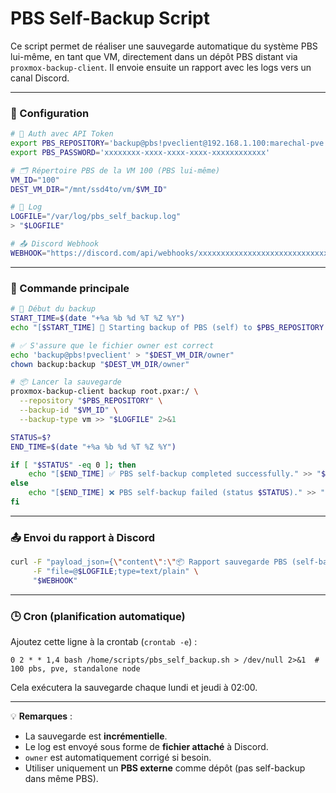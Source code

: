 # PBS Self-Backup Script

Ce script permet de réaliser une sauvegarde automatique du système PBS lui-même, en tant que VM, directement dans un dépôt PBS distant via `proxmox-backup-client`. Il envoie ensuite un rapport avec les logs vers un canal Discord.

---

### 🔧 Configuration

```bash
# 🔐 Auth avec API Token
export PBS_REPOSITORY='backup@pbs!pveclient@192.168.1.100:marechal-pve'
export PBS_PASSWORD='xxxxxxxx-xxxx-xxxx-xxxx-xxxxxxxxxxxx'

# 🗂️ Répertoire PBS de la VM 100 (PBS lui-même)
VM_ID="100"
DEST_VM_DIR="/mnt/ssd4to/vm/$VM_ID"

# 📄 Log
LOGFILE="/var/log/pbs_self_backup.log"
> "$LOGFILE"

# 📤 Discord Webhook
WEBHOOK="https://discord.com/api/webhooks/xxxxxxxxxxxxxxxxxxxxxxxxxxxxxxxxxxxxxxxxxxxxxxxxxxxxxxxx"
```

---

### 🚀 Commande principale

```bash
# 🧾 Début du backup
START_TIME=$(date "+%a %b %d %T %Z %Y")
echo "[$START_TIME] 🔄 Starting backup of PBS (self) to $PBS_REPOSITORY (vm/$VM_ID)" >> "$LOGFILE"

# ✅ S'assure que le fichier owner est correct
echo 'backup@pbs!pveclient' > "$DEST_VM_DIR/owner"
chown backup:backup "$DEST_VM_DIR/owner"

# 📦 Lancer la sauvegarde
proxmox-backup-client backup root.pxar:/ \
  --repository "$PBS_REPOSITORY" \
  --backup-id "$VM_ID" \
  --backup-type vm >> "$LOGFILE" 2>&1

STATUS=$?
END_TIME=$(date "+%a %b %d %T %Z %Y")

if [ "$STATUS" -eq 0 ]; then
    echo "[$END_TIME] ✅ PBS self-backup completed successfully." >> "$LOGFILE"
else
    echo "[$END_TIME] ❌ PBS self-backup failed (status $STATUS)." >> "$LOGFILE"
fi
```

---

### 📤 Envoi du rapport à Discord

```bash
curl -F "payload_json={\"content\":\"📦 Rapport sauvegarde PBS (self-backup vm/$VM_ID)\"}" \
     -F "file=@$LOGFILE;type=text/plain" \
     "$WEBHOOK"
```

---

### 🕒 Cron (planification automatique)

Ajoutez cette ligne à la crontab (`crontab -e`) :

```cron
0 2 * * 1,4 bash /home/scripts/pbs_self_backup.sh > /dev/null 2>&1  # 100 pbs, pve, standalone node
```

Cela exécutera la sauvegarde chaque lundi et jeudi à 02:00.

---

💡 **Remarques** :
- La sauvegarde est **incrémentielle**.
- Le log est envoyé sous forme de **fichier attaché** à Discord.
- `owner` est automatiquement corrigé si besoin.
- Utiliser uniquement un **PBS externe** comme dépôt (pas self-backup dans même PBS).
